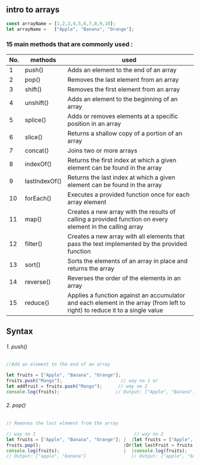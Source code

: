 ## intro to **arrays**

```js
const arrayName = [1,2,3,4,5,6,7,8,9,10];
let arrayName =   ["Apple", "Banana", "Orange"];
```
  ### 15 main methods that are commonly used : 

| No.|methods | used |
|----|----|----|
|1| push()|Adds an element to the end of an array|
|2|pop()|Removes the last element from an array|
|3|shift()| Removes the first element from an array|
|4|unshift()|Adds an element to the beginning of an array|
|5|splice()|Adds or removes elements at a specific position in an array|
|6|slice()|Returns a shallow copy of a portion of an array|
|7|concat()|Joins two or more arrays|
|8|indexOf()|Returns the first index at which a given element can be found in the array|
|9|lastIndexOf()|Returns the last index at which a given element can be found in the array|
|10|forEach()|Executes a provided function once for each array element|
|11|map()|Creates a new array with the results of calling a provided function on every element in the calling array|
|12|filter()|Creates a new array with all elements that pass the test implemented by the provided function|
|13|sort()|Sorts the elements of an array in place and returns the array|
|14| reverse()|Reverses the order of the elements in an array|
|15|reduce()|Applies a function against an accumulator and each element in the array (from left to right) to reduce it to a single value|


## Syntax

###### 1. push()
```js
//Add an element to the end of an array

let fruits = ["Apple", "Banana", "Orange"];
fruits.push("Mango");                      // way no 1 or
let addfruit = fruits.push("Mango");      // way no 2
console.log(fruits);                     // Output: ["Apple", "Banana", "Orange", "Mango"]
```
###### 2. pop() 
```js
// Removes the last element from the array

// way no 1                                     // way no 2
let fruits = ["Apple", "Banana", "Orange"]; |  |let fruits = ["Apple", "Banana", "Orange"];
fruits.pop();                               |Or|let lastFruit = fruits.pop();                               
console.log(fruits);                        |  |console.log(fruits);    
// Output: ["apple", "banana"]                 // Output: ["apple", "banana"]                               
```

